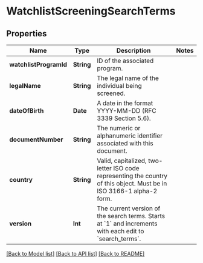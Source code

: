 # WatchlistScreeningSearchTerms

## Properties
Name | Type | Description | Notes
------------ | ------------- | ------------- | -------------
**watchlistProgramId** | **String** | ID of the associated program. | 
**legalName** | **String** | The legal name of the individual being screened. | 
**dateOfBirth** | **Date** | A date in the format YYYY-MM-DD (RFC 3339 Section 5.6). | 
**documentNumber** | **String** | The numeric or alphanumeric identifier associated with this document. | 
**country** | **String** | Valid, capitalized, two-letter ISO code representing the country of this object. Must be in ISO 3166-1 alpha-2 form. | 
**version** | **Int** | The current version of the search terms. Starts at &#x60;1&#x60; and increments with each edit to &#x60;search_terms&#x60;. | 

[[Back to Model list]](../README.md#documentation-for-models) [[Back to API list]](../README.md#documentation-for-api-endpoints) [[Back to README]](../README.md)


